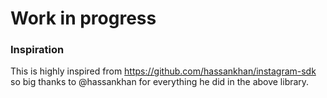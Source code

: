 # Work in progress

### Inspiration  
This is highly inspired from https://github.com/hassankhan/instagram-sdk 
so big thanks to @hassankhan for everything he did in the above library.
